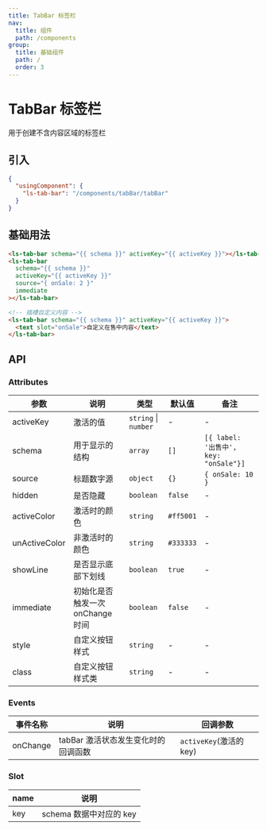 ```yaml
---
title: TabBar 标签栏
nav:
  title: 组件
  path: /components
group:
  title: 基础组件
  path: /
  order: 3
---
```


# TabBar 标签栏

用于创建不含内容区域的标签栏

## 引入

```json
{
  "usingComponent": {
    "ls-tab-bar": "/components/tabBar/tabBar"
  }
}
```

## 基础用法

```html
<ls-tab-bar schema="{{ schema }}" activeKey="{{ activeKey }}"></ls-tab-bar>
<ls-tab-bar
  schema="{{ schema }}"
  activeKey="{{ activeKey }}"
  source="{ onSale: 2 }"
  immediate
></ls-tab-bar>

<!-- 插槽自定义内容 -->
<ls-tab-bar schema="{{ schema }}" activeKey="{{ activeKey }}">
  <text slot="onSale">自定义在售中内容</text>
</ls-tab-bar>
```

## API

### Attributes

| 参数          | 说明                             | 类型                 | 默认值    | 备注                                  |
| ------------- | -------------------------------- | -------------------- | --------- | ------------------------------------- |
| activeKey     | 激活的值                         | `string` \| `number` | -         | -                                     |
| schema        | 用于显示的结构                   | `array`              | `[]`      | `[{ label: '出售中', key: "onSale"}]` |
| source        | 标题数字源                       | `object`             | `{}`      | `{ onSale: 10 }`                      |
| hidden        | 是否隐藏                         | `boolean`            | `false`   | -                                     |
| activeColor   | 激活时的颜色                     | `string`             | `#ff5001` | -                                     |
| unActiveColor | 非激活时的颜色                   | `string`             | `#333333` | -                                     |
| showLine      | 是否显示底部下划线               | `boolean`            | `true`    | -                                     |
| immediate     | 初始化是否触发一次 onChange 时间 | `boolean`            | `false`   | -                                     |
| style         | 自定义按钮样式                   | `string`             | -         | -                                     |
| class         | 自定义按钮样式类                 | `string`             | -         | -                                     |

### Events

| 事件名称 | 说明                                | 回调参数                |
| -------- | ----------------------------------- | ----------------------- |
| onChange | tabBar 激活状态发生变化时的回调函数 | `activeKey`(激活的 key) |

### Slot

| name | 说明                    |
| ---- | ----------------------- |
| key  | schema 数据中对应的 key |
